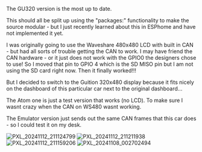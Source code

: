 The GU320 version is the most up to date.

This should all be split up using the "packages:" functionality to make the source modular - but I just recently learned about this in ESPhome and have not implemented it yet. 

I was originally going to use the Waveshare 480x480 LCD with built in CAN - but had all sorts of trouble getting the CAN to work. I may have friend the CAN hardware - or it just does not work with the GPIO0 the designers chose to use! So I moved that pin to GPIO 4 which is the SD MISO pin but I am not using the SD card right now. Then it finally worked!!! 

But I decided to switch to the Guition 320x480 display because it fits nicely on the dashboard of this particular car next to the original dashboard... 

The Atom one is just a test version that works (no LCD). To make sure I wasnt crazy when the CAN on WS480 wasnt working. 

The Emulator version just sends out the same CAN frames that this car does - so I could test it on my desk. 

![PXL_20241112_211124799](https://github.com/user-attachments/assets/a587b189-f5c2-4d44-8d0b-2dd8b156bf05)
![PXL_20241112_211211938](https://github.com/user-attachments/assets/624daa4d-5935-4ea5-9c84-c1f3acd205da)
![PXL_20241112_211159206](https://github.com/user-attachments/assets/977b6ed6-50ac-4ebd-95ba-82f6f05f8370)
![PXL_20241108_002702494](https://github.com/user-attachments/assets/382fe0b2-1a39-48b1-a8ba-80fe55821483)
